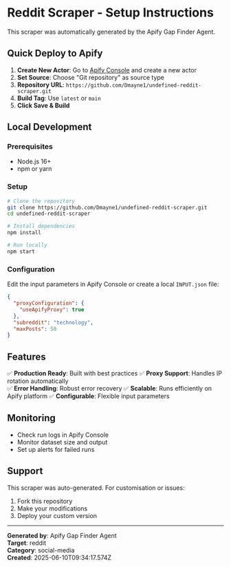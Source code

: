 # Reddit Scraper - Setup Instructions

This scraper was automatically generated by the Apify Gap Finder Agent.

## Quick Deploy to Apify

1. **Create New Actor**: Go to [Apify Console](https://console.apify.com/actors) and create a new actor
2. **Set Source**: Choose "Git repository" as source type
3. **Repository URL**: `https://github.com/Dmayne1/undefined-reddit-scraper.git`
4. **Build Tag**: Use `latest` or `main`
5. **Click Save & Build**

## Local Development

### Prerequisites
- Node.js 16+
- npm or yarn

### Setup
```bash
# Clone the repository
git clone https://github.com/Dmayne1/undefined-reddit-scraper.git
cd undefined-reddit-scraper

# Install dependencies
npm install

# Run locally
npm start
```

### Configuration
Edit the input parameters in Apify Console or create a local `INPUT.json` file:

```json
{
  "proxyConfiguration": {
    "useApifyProxy": true
  },
  "subreddit": "technology",
  "maxPosts": 50
}
```

## Features

✅ **Production Ready**: Built with best practices
✅ **Proxy Support**: Handles IP rotation automatically  
✅ **Error Handling**: Robust error recovery
✅ **Scalable**: Runs efficiently on Apify platform
✅ **Configurable**: Flexible input parameters

## Monitoring

- Check run logs in Apify Console
- Monitor dataset size and output
- Set up alerts for failed runs

## Support

This scraper was auto-generated. For customisation or issues:

1. Fork this repository
2. Make your modifications
3. Deploy your custom version

---

**Generated by**: Apify Gap Finder Agent  
**Target**: reddit  
**Category**: social-media  
**Created**: 2025-06-10T09:34:17.574Z